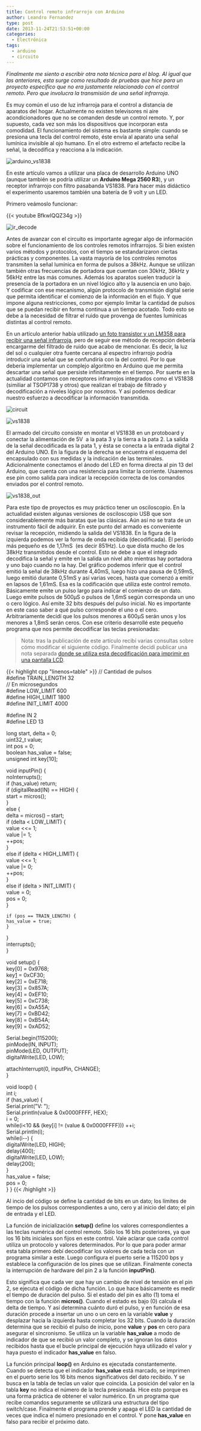 ```yaml
---
title: Control remoto infrarrojo con Arduino
author: Leandro Fernandez
type: post
date: 2013-11-24T21:53:51+00:00
categories:
  - Electrónica
tags:
  - arduino
  - circuito
---
```


_Finalmente me siento a escribir otra nota técnica para el blog. Al igual que las anteriores, esta surge como resultado de pruebas que hice para un proyecto específico que no era justamente relacionado con el control remoto. Pero que involucra la transmisión de una señal infrarroja._

Es muy común el uso de luz infrarroja para el control a distancia de aparatos del hogar. Actualmente no existen televisores ni aire acondicionadores que no se comanden desde un control remoto. Y, por supuesto, cada vez son más los dispositivos que incorporan esta comodidad. El funcionamiento del sistema es bastante simple: cuando se presiona una tecla del control remoto, éste envía al aparato una señal lumínica invisible al ojo humano. En el otro extremo el artefacto recibe la señal, la decodifica y reacciona a la indicación.

![arduino_vs1838](/2013/11/arduino_vs1838.jpg)

En este artículo vamos a utilizar una placa de desarrollo Arduino UNO (aunque también se podría utilizar un **Arduino Mega 2560 R3**), y un receptor infrarrojo con filtro pasabanda VS1838. Para hacer más didáctico el experimento usaremos también una batería de 9 volt y un LED.

Primero veámoslo funcionar:

{{< youtube BfkwIQQZ34g >}}

![ir_decode](/2013/11/ir_decode.png)

Antes de avanzar con el circuito es importante agregar algo de información sobre el funcionamiento de los controles remotos infrarrojos. Si bien existen varios métodos y protocolos, con el tiempo se estandarizaron ciertas prácticas y componentes. La vasta mayoría de los controles remotos transmiten la señal lumínica en forma de pulsos a 38kHz. Aunque se utilizan también otras frecuencias de portadora que cuentan con 30kHz, 36kHz y 56kHz entre las más comunes. Además los aparatos suelen traducir la presencia de la portadora en un nivel lógico alto y la ausencia en uno bajo. Y codificar con ese mecanismo, algún protocolo de transmisión digital serie que permita identificar el comienzo de la información en el flujo. Y que impone alguna restricciones, como por ejemplo limitar la cantidad de pulsos que se puedan recibir en forma continua a un tiempo acotado. Todo esto se debe a la necesidad de filtrar el ruido que provenga de fuentes lumínicas distintas al control remoto.

En un artículo anterior había utilizado [un foto transistor y un LM358 para recibir una señal infrarroja][1], pero de seguir ese método de recepción debería encargarme del filtrado de ruido que acabo de mencionar. Es decir, la luz del sol o cualquier otra fuente cercana al espectro infrarrojo podría introducir una señal que se confundiría con la del control. Por lo que debería implementar un complejo algoritmo en Arduino que me permita descartar una señal que persiste infinitamente en el tiempo. Por suerte en la actualidad contamos con receptores infrarrojos integrados como el VS1838 (similiar al TSOP1738 y otros) que realizan el trabajo de filtrado y decodificación a niveles lógico por nosotros. Y así podemos dedicar nuestro esfuerzo a decodificar la información transmitida.

![circuit](/2013/11/circuit.png)

![vs1838](/2013/11/vs1838.png)

El armado del circuito consiste en montar el VS1838 en un protoboard y conectar la alimentación de 5V  a la pata 3 y la tierra a la pata 2. La salida de la señal decodificada es la pata 1, y ésta se conecta a la entrada digital 2 del Arduino UNO. En la figura de la derecha se encuentra el esquema del encapsulado con sus medidas y la indicación de las terminales. Adicionalmente conectamos el ánodo del LED en forma directa al pin 13 del Arduino, que cuenta con una resistencia para limitar la corriente. Usaremos ese pin como salida para indicar la recepción correcta de los comandos enviados por el control remoto.

![vs1838_out](/2013/11/vs1838_out.png)

Para este tipo de proyectos es muy práctico tener un osciloscopio. En la actualidad existen algunas versiones de osciloscopio USB que son considerablemente más baratas que las clásicas. Aún así no se trata de un instrumento fácil de adquirir. En este punto del armado es conveniente revisar la recepción, midiendo la salida del VS1838. En la figura de la izquierda podemos ver la forma de onda recibida (decodificada). El período más pequeño es de 1,17mS  (es decir 851Hz). Lo que dista mucho de los 38kHz transmitidos desde el control. Esto se debe a que el integrado decodifica la señal y emite en la salida un nivel alto mientras hay portadora y uno bajo cuando no la hay. Del gráfico podemos inferir que el control emitió la señal de 38kHz durante 4,40mS, luego hizo una pausa de 0,59mS, luego emitió durante 0,51mS y así varias veces, hasta que comenzó a emitir en lapsos de 1,61mS. Esa es la codificación que utiliza este control remoto. Básicamente emite un pulso largo para indicar el comienzo de un dato. Luego emite pulsos de 500µS o pulsos de 1,6mS según corresponda un uno o cero lógico. Así emite 32 bits después del pulso inicial. No es importante en este caso saber a qué pulso corresponde el uno o el cero. Arbitrariamente decidí que los pulsos menores a 600µS serán unos y los menores a 1,8mS serán ceros. Con ese criterio desarrollé este pequeño programa que nos permite decodificar las teclas presionadas:

> Nota: tras la publicación de este artículo recibí varias consultas sobre cómo modificar el siguiente código. Finalmente decidí publicar una nota separada [donde se utiliza esta decodificación para imprimir en una pantalla LCD](arduino-control-remoto-infrarrojo-y-lcd).

{{< highlight cpp "linenos=table" >}}
// Cantidad de pulsos  
#define TRAIN_LENGTH 32  
// En microsegundos  
#define LOW_LIMIT 600  
#define HIGH_LIMIT 1800  
#define INIT_LIMIT 4000

#define IN 2  
#define LED 13

long start, delta = 0;  
uint32_t value;  
int pos = 0;  
boolean has_value = false;  
unsigned int key[10];

void inputPin() {  
  noInterrupts();  
  if (has_value) return;  
  if (digitalRead(IN) == HIGH) {  
    start = micros();  
  }  
  else {  
    delta = micros() &#8211; start;  
    if (delta < LOW_LIMIT) {  
      value <<= 1;  
      value |= 1;  
      ++pos;  
    }  
    else if (delta < HIGH_LIMIT) {  
      value <<= 1;  
      value |= 0;  
      ++pos;  
    }  
    else if (delta > INIT_LIMIT) {  
      value = 0;  
      pos = 0;  
    }

    if (pos == TRAIN_LENGTH) {  
    has_value = true;  
    }  
  }  
  interrupts();  
}

void setup() {  
  key[0] = 0x9768;  
  key[1] = 0xCF30;  
  key[2] = 0xE718;  
  key[3] = 0x857A;  
  key[4] = 0xEF10;  
  key[5] = 0xC738;  
  key[6] = 0xA55A;  
  key[7] = 0xBD42;  
  key[8] = 0xB54A;  
  key[9] = 0xAD52;
  
  Serial.begin(115200);  
  pinMode(IN, INPUT);  
  pinMode(LED, OUTPUT);  
  digitalWrite(LED, LOW);
  
  attachInterrupt(0, inputPin, CHANGE);  
}

void loop() {  
  int i;  
  if (has_value) {  
    Serial.print("V: ");  
    Serial.println(value & 0x0000FFFF, HEX);  
    i = 0;  
    while(i<10 && (key[i] != (value & 0x0000FFFF))) ++i;  
    Serial.println(i);  
    while(i--) {  
      digitalWrite(LED, HIGH);  
      delay(400);  
      digitalWrite(LED, LOW);  
      delay(200);  
    }  
    has_value = false;  
    pos = 0;  
  } 
} 
{{< /highlight >}}

Al incio del código se define la cantidad de bits en un dato; los límites de tiempo de los pulsos correspondientes a uno, cero y al inicio del dato; el pin de entrada y el LED.

La función de inicialización **setup()** define los valores correspondientes a las teclas numérica del control remoto. Sólo los 16 bits posteriores, ya que los 16 bits iniciales son fijos en este control. Vale aclarar que cada control utiliza un protocolo y valores determinados. Por lo que para poder armar esta tabla primero debí decodificar los valores de cada tecla con un programa similar a este. Luego configura el puerto serie a 115200 bps y establece la configuración de los pines que se utilizan. Finalmente conecta la interrupción de hardware del pin 2 a la función **inputPin()**.

Esto significa que cada ver que hay un cambio de nivel de tensión en el pin 2, se ejecuta el código de dicha función. Lo que hace básicamente es medir el tiempo de duración del pulso. Si el estado del pin es alto (1) toma el tiempo con la función **micros()**. Cuando el estado es bajo (0) calcula el delta de tiempo. Y así determina cuánto duró el pulso, y en función de esa duración procede a insertar un uno o un cero en la variable **value** y desplazar hacia la izquierda hasta completar los 32 bits. Cuando la duración determina que se recibió el pulso de inicio, pone **value** y **pos** en cero para asegurar el sincronismo. Se utiliza un la variable **has_value** a modo de indicador de que se recibió un valor completo, y se ignoran los datos recibidos hasta que el bucle principal de ejecución haya utilizado el valor y haya puesto el indicador **has_value** en falso.

La función principal **loop()** en Arduino es ejecutada constantemente. Cuando se detecta que el indicador **has_value** está marcado, se imprimen en el puerto serie los 16 bits menos significativos del dato recibido. Y se busca en la tabla de teclas un valor que coincida. La posición del valor en la tabla **key** no indica el número de la tecla presionada. Hice esto porque es una forma práctica de obtener el valor numérico. En un programa que recibe comandos seguramente se utilizará una estructura del tipo switch/case. Finalmente el programa prende y apaga el LED la cantidad de veces que indica el número presionado en el control. Y pone **has_value** en falso para recibir el próximo dato.

 [1]: /2013/lm358-amplificando-fototransistor-ir